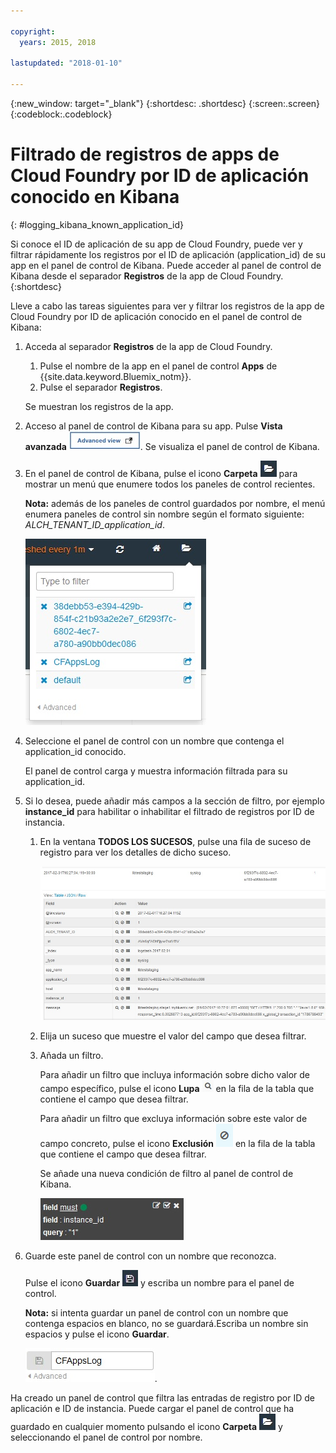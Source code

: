 ```yaml
---

copyright:
  years: 2015, 2018

lastupdated: "2018-01-10"

---
```

{:new_window: target="_blank"}
{:shortdesc: .shortdesc}
{:screen:.screen}
{:codeblock:.codeblock}


# Filtrado de registros de apps de Cloud Foundry por ID de aplicación conocido en Kibana
{: #logging_kibana_known_application_id}

Si conoce el ID de aplicación de su app de Cloud Foundry, puede ver y filtrar rápidamente los registros por el ID de aplicación (application_id) de su app en el panel de control de Kibana. Puede acceder al panel de control de Kibana desde el separador **Registros** de la app de Cloud Foundry.
{:shortdesc}


Lleve a cabo las tareas siguientes para ver y filtrar los registros de la app de Cloud Foundry por ID de aplicación conocido en el panel de control de Kibana:

1. Acceda al separador **Registros** de la app de Cloud Foundry. 

    1. Pulse el nombre de la app en el panel de control **Apps** de {{site.data.keyword.Bluemix_notm}}.
    2. Pulse el separador **Registros**. 
    
    Se muestran los registros de la app.

2. Acceso al panel de control de Kibana para su app. Pulse **Vista avanzada** ![Enlace Vista avanzada](images/logging_advanced_view.jpg "Enlace Vista avanzada"). Se visualiza el panel de control de Kibana.

3. En el panel de control de Kibana, pulse el icono **Carpeta** ![Icono Carpeta](images/logging_folder.jpg "Icono Carpeta") para mostrar un menú que enumere todos los paneles de control recientes. 

    **Nota:** además de los paneles de control guardados por nombre, el menú enumera paneles de control sin nombre según el formato siguiente: *ALCH_TENANT_ID_application_id*. 

    ![Lista de paneles de control](images/logging_list_of_dashboards.jpg "Lista de paneles de control")

4. Seleccione el panel de control con un nombre que contenga el application_id conocido. 

    El panel de control carga y muestra información filtrada para su application_id.

5. Si lo desea, puede añadir más campos a la sección de filtro, por ejemplo **instance_id** para habilitar o inhabilitar el filtrado de registros por ID de instancia. 
  
    1. En la ventana **TODOS LOS SUCESOS**, pulse una fila de suceso de registro para ver los detalles de dicho suceso. 
	
        ![Ventana Todos los sucesos que muestra detalles de un suceso de registro seleccionado](images/logging_selected_log_event.jpg "Ventana Todos los sucesos que muestra detalles de un suceso de registro seleccionado")
	
    2. Elija un suceso que muestre el valor del campo que desea filtrar.
	
    3. Añada un filtro.
    
        Para añadir un filtro que incluya información sobre dicho valor de campo específico, pulse el icono **Lupa** ![Icono Lupa](images/logging_magnifying_glass.jpg "Icono Lupa") en la fila de la tabla que contiene el campo que desea filtrar. 
	
        Para añadir un filtro que excluya información sobre este valor de campo concreto, pulse el icono **Exclusión** ![Icono Exclusión](images/logging_exclusion_icon.png "Icono Exclusión") en la fila de la tabla que contiene el campo que desea filtrar.  

        Se añade una nueva condición de filtro al panel de control de Kibana.
	
	    ![Condición de filtro para el campo instance_id](images/logging_instance_id_filter.jpg "Condición de filtro para el campo instance_id")
	
6. Guarde este panel de control con un nombre que reconozca. 

    Pulse el icono **Guardar** ![Icono Guardar](images/logging_save.jpg "Icono Guardar") y escriba un nombre para el panel de control. 

    **Nota:** si intenta guardar un panel de control con un nombre que contenga espacios en blanco, no se guardará.Escriba un nombre sin espacios y pulse el icono **Guardar**.

    ![Guardar nombre del panel de control](images/logging_save_dashboard.jpg "Guardar nombre del panel de control").


Ha creado un panel de control que filtra las entradas de registro por ID de aplicación e ID de instancia. Puede cargar el panel de control que ha guardado en cualquier momento pulsando el icono **Carpeta** ![Icono Carpeta](images/logging_folder.jpg "Icono Carpeta") y seleccionando el panel de control por nombre.
